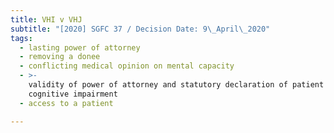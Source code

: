 ```yaml
---
title: VHI v VHJ
subtitle: "[2020] SGFC 37 / Decision Date: 9\_April\_2020"
tags:
  - lasting power of attorney
  - removing a donee
  - conflicting medical opinion on mental capacity
  - >-
    validity of power of attorney and statutory declaration of patient with
    cognitive impairment
  - access to a patient

---
```

